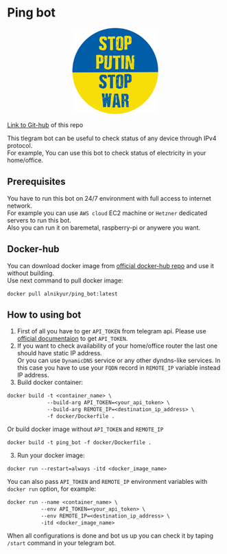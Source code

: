 # Ping bot
<p align="center">
<img width="200" height="200" src="https://raw.githubusercontent.com/alnikyur/ping_bot/main/img/img.png">
<p/>

[Link to Git-hub](https://github.com/alnikyur/ping_bot) of this repo  

This tlegram bot can be useful to check status of any device through IPv4 protocol.  
For example, You can use this bot to check status of electricity in your home/office.

## Prerequisites

You have to run this bot on 24/7 environment with full access to internet network.  
For example you can use `AWS cloud` EC2 machine or `Hetzner` dedicated servers to run this bot.  
Also you can run it on baremetal, raspberry-pi or anywere you want.  

## Docker-hub

You can download docker image from [official docker-hub repo](https://hub.docker.com/r/alnikyur/ping_bot) and use it without building.  
Use next command to pull docker image:  
```
docker pull alnikyur/ping_bot:latest
```

## How to using bot

1. First of all you have to ger `API_TOKEN` from telegram api. Please use [official documentaion](https://core.telegram.org/bots/faq#how-do-i-create-a-bot) to get `API_TOKEN`.
2. If you want to check availability of your home/office router the last one should have static IP address.  
Or you can use `DynamicDNS` service or any other dyndns-like services. In this case you have to use your `FQDN` record in `REMOTE_IP` variable instead IP address.
3. Build docker container:  
```
docker build -t <container_name> \
             --build-arg API_TOKEN=<your_api_token> \
             --build-arg REMOTE_IP=<destination_ip_address> \
             -f docker/Dockerfile .
```

Or build docker image without `API_TOKEN` and `REMOTE_IP`

```
docker build -t ping_bot -f docker/Dockerfile .
```

3. Run your docker image:
```
docker run --restart=always -itd <docker_image_name>
```

You can also pass `API_TOKEN` and `REMOTE_IP` environment variables with `docker run` option, for example:
```
docker run --name <container_name> \
           --env API_TOKEN=<your_api_token> \
           --env REMOTE_IP=<destination_ip_address> \
           -itd <docker_image_name>
```

When all configurations is done and bot us up you can check it by taping `/start` command in your telegram bot.
